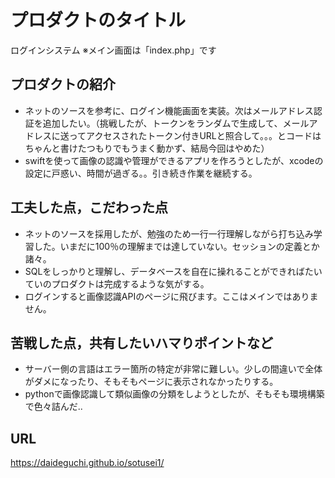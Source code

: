 # プロダクトのタイトル
  ログインシステム
  ※メイン画面は「index.php」です

## プロダクトの紹介

- ネットのソースを参考に、ログイン機能画面を実装。次はメールアドレス認証を追加したい。（挑戦したが、トークンをランダムで生成して、メールアドレスに送ってアクセスされたトークン付きURLと照合して。。。とコードはちゃんと書けたつもりでもうまく動かず、結局今回はやめた）
- swiftを使って画像の認識や管理ができるアプリを作ろうとしたが、xcodeの設定に戸惑い、時間が過ぎる。。引き続き作業を継続する。

## 工夫した点，こだわった点

- ネットのソースを採用したが、勉強のため一行一行理解しながら打ち込み学習した。いまだに100％の理解までは達していない。セッションの定義とか諸々。
- SQLをしっかりと理解し、データベースを自在に操れることができればたいていのプロダクトは完成するような気がする。
- ログインすると画像認識APIのページに飛びます。ここはメインではありません。

## 苦戦した点，共有したいハマりポイントなど

- サーバー側の言語はエラー箇所の特定が非常に難しい。少しの間違いで全体がダメになったり、そもそもページに表示されなかったりする。
- pythonで画像認識して類似画像の分類をしようとしたが、そもそも環境構築で色々詰んだ..

## URL
https://daideguchi.github.io/sotusei1/